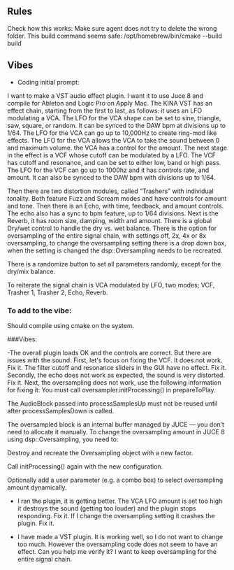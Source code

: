 ## Rules

Check how this works: Make sure agent does not try to delete the wrong folder.
This build command seems safe:
/opt/homebrew/bin/cmake --build build

## Vibes

-  Coding initial prompt:

I want to make a VST audio effect plugin. I want it to use Juce 8 and compile for Ableton and Logic Pro on Apply Mac. The KINA VST has an effect chain, starting from the first to last, as follows: it uses an LFO modulating a VCA. The LFO for the VCA shape can be set to sine, triangle, saw, square, or random. It can be synced to the DAW bpm at divisions up to 1/64. The LFO for the VCA can go up to 10,000Hz to create ring-mod like effects. The LFO for the VCA allows the VCA to take the sound between 0 and maximum volume.  the VCA has a control for the amount. The next stage in the effect is a VCF whose cutoff can be modulated by a LFO. The VCF has cutoff and resonance, and can be set to either low, band or high pass. The LFO for the VCF can go up to 1000hz and it has controls rate, and amount.  It can also be synced to the DAW bpm with divisions up to 1/64.

Then there are two distortion modules, called “Trashers” with individual tonality. Both feature Fuzz and Scream modes and have controls for amount and tone. Then there is an Echo, with time, feedback, and amount controls. The echo also has a sync to bpm feature, up to 1/64 divisions.  Next is the Reverb, it has room size, damping, width and amount.
There is a global Dry/wet control to handle the dry vs. wet balance. There is the option for oversampling of the entire signal chain, with settings off, 2x, 4x or 8x oversampling, to change the oversampling setting there is a drop down box, when the setting is changed the dsp::Oversampling needs to be recreated. 

There is a randomize button to set all parameters randomly, except for the dry/mix balance.

To reiterate the signal chain is VCA modulated by LFO, two modes; VCF, Trasher 1, Trasher 2, Echo, Reverb.

### To add to the vibe:

Should compile using cmake on the system.

###Vibes:

-The overall plugin loads OK and the controls are correct. But there are issues with the sound. First, let's focus on fixing the VCF. It does not work. Fix it. The filter cutoff and resonance sliders in the GUI have no effect. Fix it. Secondly, the echo does not work as expected, the sound is very distorted. Fix it. Next, the oversampling does not work, use the following information for fixing it: You must call oversampler.initProcessing() in prepareToPlay.

The AudioBlock passed into processSamplesUp must not be reused until after processSamplesDown is called.

The oversampled block is an internal buffer managed by JUCE — you don’t need to allocate it manually. To change the oversampling amount in JUCE 8 using dsp::Oversampling, you need to:

Destroy and recreate the Oversampling object with a new factor.

Call initProcessing() again with the new configuration.

Optionally add a user parameter (e.g. a combo box) to select oversampling amount dynamically.

- I ran the plugin, it is getting better. The VCA LFO amount is set too high it destroys the sound (getting too louder) and the plugin stops responding. Fix it. If I change the oversampling setting it crashes the plugin. Fix it.

- I have made a VST plugin. It is working well, so I do not want to change too much. However the oversampling code does not seem to have an effect. Can you help me verify it? I want to keep oversampling for the entire signal chain.